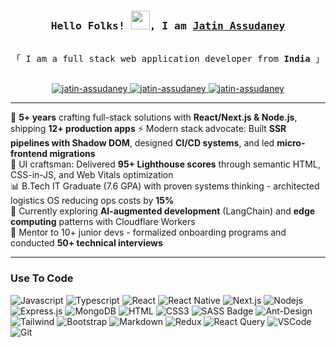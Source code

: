 <h3 align="center">
        <samp>Hello Folks! <img src="https://raw.githubusercontent.com/MartinHeinz/MartinHeinz/master/wave.gif" width="30px">, I am
                <b><a target="_blank" href="https://jatin-assudaney.web.app">Jatin Assudaney</a></b>
        </samp>
</h3>

<p align="center"> 
  <samp>
    <br>
    「 I am a full stack web application developer from <b>India</b> 」
    <br>
    <br>
  </samp>
</p>

<p align="center">
 <a href="https://jatin-assudaney.web.app" target="blank">
  <img src="https://img.shields.io/badge/Website-DC143C?style=for-the-badge&logo=medium&logoColor=white" alt="jatin-assudaney" />
 </a>
 <a href="https://www.linkedin.com/in/jatin-assudaney/" target="_blank">
  <img src="https://img.shields.io/badge/LinkedIn-0077B5?style=for-the-badge&logo=linkedin&logoColor=white" alt="jatin-assudaney"/>
 </a>
 <a href="mailto:hire.jatinassudaney@gmail.com" target="_blank">
  <img src="https://img.shields.io/badge/Gmail-D14836?style=for-the-badge&logo=gmail&logoColor=white" alt="jatin-assudaney"/>
 </a>
</p>

---

🚀 **5+ years** crafting full-stack solutions with **React/Next.js & Node.js**, shipping **12+ production apps**
⚡ Modern stack advocate: Built **SSR pipelines with Shadow DOM**, designed **CI/CD systems**, and led **micro-frontend migrations**  
🎨 UI craftsman: Delivered **95+ Lighthouse scores** through semantic HTML, CSS-in-JS, and Web Vitals optimization  
📊 B.Tech IT Graduate (7.6 GPA) with proven systems thinking - architected logistics OS reducing ops costs by **15%**  
🌱 Currently exploring **AI-augmented development** (LangChain) and **edge computing** patterns with Cloudflare Workers  
🤝 Mentor to 10+ junior devs - formalized onboarding programs and conducted **50+ technical interviews**

---
<!-- 

### Know more about my stats

![Top Langs](https://github-readme-stats.vercel.app/api/top-langs/?username=JatinAssudaney&theme=dark)

![Jatin's github stats](https://github-readme-stats.vercel.app/api?username=JatinAssudaney&show_icons=true&theme=dark) 
-->

### Use To Code

![Javascript](https://img.shields.io/badge/Javascript-F0DB4F?style=for-the-badge&labelColor=black&logo=javascript&logoColor=F0DB4F)
![Typescript](https://img.shields.io/badge/Typescript-007acc?style=for-the-badge&labelColor=black&logo=typescript&logoColor=007acc)
![React](https://img.shields.io/badge/-React-61DBFB?style=for-the-badge&labelColor=black&logo=react&logoColor=61DBFB)
![React Native](https://img.shields.io/badge/React_Native-20232A?style=for-the-badge&logo=react&logoColor=61DAFB)
![Next.js](https://img.shields.io/badge/next.js-000000?style=for-the-badge&logo=nextdotjs&logoColor=white)
![Nodejs](https://img.shields.io/badge/Nodejs-3C873A?style=for-the-badge&labelColor=black&logo=node.js&logoColor=3C873A)
![Express.js](https://img.shields.io/badge/Express.js-000000?style=for-the-badge&logo=express&logoColor=white)
![MongoDB](https://img.shields.io/badge/MongoDB-4EA94B?style=for-the-badge&logo=mongodb&logoColor=white)
![HTML](https://img.shields.io/badge/HTML5-E34F26?style=for-the-badge&logo=html5&logoColor=white)
![CSS3](https://img.shields.io/badge/CSS3-1572B6?style=for-the-badge&logo=css3&logoColor=white)
![SASS Badge](https://img.shields.io/badge/Sass-CC6699?style=for-the-badge&logo=sass&logoColor=white)
![Ant-Design](https://img.shields.io/badge/AntDesign-0170FE?style=for-the-badge&logo=antdesign&logoColor=white)
![Tailwind](https://img.shields.io/badge/Tailwind_CSS-092749?style=for-the-badge&logo=tailwindcss&logoColor=06B6D4&labelColor=000000)
![Bootstrap](https://img.shields.io/badge/Bootstrap-563D7C?style=for-the-badge&logo=bootstrap&logoColor=white)
![Markdown](https://img.shields.io/badge/Markdown-000000?style=for-the-badge&logo=markdown&logoColor=white)
![Redux](https://img.shields.io/badge/Redux-593D88?style=for-the-badge&logo=redux&logoColor=white)
![React Query](https://img.shields.io/badge/-React_Query-FF4154?style=for-the-badge&logo=react%20query&logoColor=white)
![VSCode](https://img.shields.io/badge/Visual_Studio-0078d7?style=for-the-badge&logo=visual%20studio&logoColor=white)
![Git](https://img.shields.io/badge/Git-F05032?style=for-the-badge&logo=git&logoColor=white)


